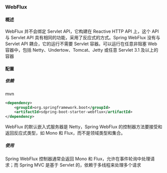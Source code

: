 ### WebFlux

#### 概述

WebFlux 并不会绑定 Servlet API，它构建在 Reactive HTTP API 上，这个 API 与 Servlet API 具有相同的功能，采用了反应式的方式。Spring WebFlux 没有与 Servlet API 耦合，它的运行不需要 Servlet 容器。可以运行在任意非阻塞 Web 容器中，包括 Netty、Undertow、Tomcat、Jetty 或任意 Servlet 3.1 及以上的容器

#### 配置

##### 依赖

mvn

```xml
<dependency>
	<groupId>org.springframework.boot</groupId>
	<artifactId>sdpring-boot-starter-webflux</artifactId>
</dependency>
```

WebFlux 的默认嵌入式服务器是 Netty，Spring WebFlux 的控制器方法要接受和返回反应式类型，如 Mono 和 Flux，而不是领域类型和集合。

##### 使用

Spring WebFlux 控制器通常会返回 Mono 和 Flux，允许在事件轮询中处理请求；而 Spring MVC 是基于 Servlet 的，依赖于多线程来处理多个请求



